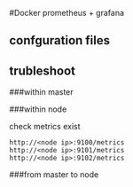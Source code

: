 #Docker prometheus + grafana 

## confguration files



## trubleshoot

###within master


###within node

check metrics exist
```
http://<node ip>:9100/metrics
http://<node ip>:9101/metrics
http://<node ip>:9102/metrics

```

###from master to node

